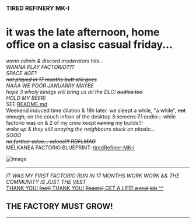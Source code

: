 ### TIRED REFINERY MK-I

# it was the late afternoon, home office on a clasisc casual friday...  
_wenn <our> admin & discord moderators hits..._  
_WANNA PLAY FACTORIO???_  
_SPACE AGE?_   
_~~not played in 17 months butt still goes~~_   
_NAAA WE POOR JANUARRY MAYBE_    
_hope 3 wholy kindgs will bring us all the DLC! ~~audios too~~_   
_HOLD MY BEER!_  
SEE [README.md](https://github.com/HarleyVader/factorio-blueprints-melkanea/blob/main/README.md)  
Weekend induced time dilation & 18h later. we sleept a while, "a while", ~~not enough,~~ on the couch infron of the desktop ~~3 screens 7.1 audio...~~ while factorio was on & 2 of my crew keept ~~ruining~~ my builds!!!  
_woke up & they still anoying the neighbours stuck on plastic..._  
_SOOO_  
_~~no further adoo... adoos!!! ROFLMAO~~_   
MELKANEA FACTORIO BLUEPRINT: [tiredRefiner-MK-I](https://github.com/HarleyVader/factorio-blueprints-melkanea/blob/main/blueprints/tiredRefinery/tiredRefinery-MK-I)   

![image](https://github.com/user-attachments/assets/2d351f29-b443-4340-a836-7046b8d92a63)

---
_IT WAS MY FIRST FACTORIO RUN IN 17 MONTHS WORK WORK && THE COMMUNITY IS JUST THE VEST_  
[THANK YOU! ~~[not]~~ THANK YOU! ~~[losers]~~ GET A LIFE! ~~a real job~~ ^^](https://www.reddit.com/r/factorio/comments/1h9ohe6/comment/m14i6kc/?context=3)  
## THE FACTORY MUST GROW!  
---

